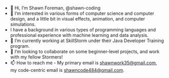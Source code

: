 - 👋 Hi, I’m Shawn Foreman, @shawn-coding
- 👀 I’m interested in various forms of computer science and computer design, and a little bit in visual effects, animation, and computer simulations.
- I have a background in various types of programming languages and professional experience with machine learning and data analysis. 
- 🌱 I’m currently working at SkillStorm under their Java Developer Training program. 
- 💞️ I’m looking to collaborate on some beginner-level projects, and work with my fellow Stormers!
- 📫 How to reach me - My primary email is shawnwork35@gmail.com, my code-centric email is shawncode484@gmail.com.

<!---
shawn-coding/shawn-coding is a ✨ special ✨ repository because its `README.md` (this file) appears on your GitHub profile.
You can click the Preview link to take a look at your changes.
--->
